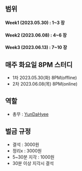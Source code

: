 
## 범위
#### Week1 (2023.05.30) : 1~3 장 
#### Week2 (2023.06.08) : 4~6 장 
#### Week3 (2023.06.13) : 7~10 장 


## 매주 화요일 8PM 스터디
- 1차 2023.05.30(화) 8PM(offline)
- 2차 2023.06.08(목) 8PM(online) 

## 역할
- 총무 : [YunDaHyee](https://github.com/YunDaHyee)
## 벌금 규정
- 결석 : 3000원
- 정리x : 3000원
- 5~30분 지각 : 1000원
- 30분 이상 지각시 결석

